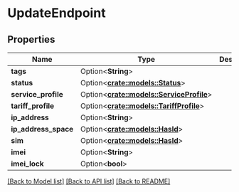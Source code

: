 # UpdateEndpoint

## Properties

Name | Type | Description | Notes
------------ | ------------- | ------------- | -------------
**tags** | Option<**String**> |  | [optional]
**status** | Option<[**crate::models::Status**](Status.md)> |  | [optional]
**service_profile** | Option<[**crate::models::ServiceProfile**](ServiceProfile.md)> |  | [optional]
**tariff_profile** | Option<[**crate::models::TariffProfile**](TariffProfile.md)> |  | [optional]
**ip_address** | Option<**String**> |  | [optional]
**ip_address_space** | Option<[**crate::models::HasId**](HasId.md)> |  | [optional]
**sim** | Option<[**crate::models::HasId**](HasId.md)> |  | [optional]
**imei** | Option<**String**> |  | [optional]
**imei_lock** | Option<**bool**> |  | [optional]

[[Back to Model list]](../README.md#documentation-for-models) [[Back to API list]](../README.md#documentation-for-api-endpoints) [[Back to README]](../README.md)


